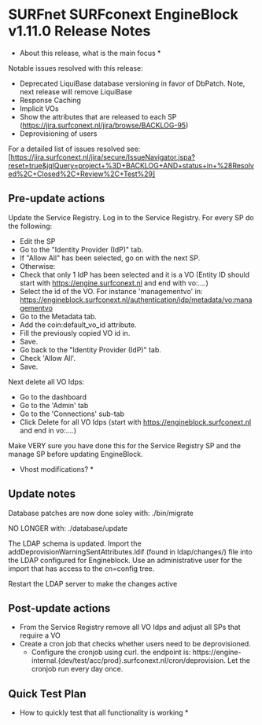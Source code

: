 # SURFnet SURFconext EngineBlock v1.11.0 Release Notes #

* About this release, what is the main focus *

Notable issues resolved with this release:
* Deprecated LiquiBase database versioning in favor of DbPatch. Note, next release will remove LiquiBase
* Response Caching
* Implicit VOs
* Show the attributes that are released to each SP (https://jira.surfconext.nl/jira/browse/BACKLOG-95)
* Deprovisioning of users

For a detailed list of issues resolved see:
[https://jira.surfconext.nl/jira/secure/IssueNavigator.jspa?reset=true&jqlQuery=project+%3D+BACKLOG+AND+status+in+%28Resolved%2C+Closed%2C+Review%2C+Test%29]

Pre-update actions
------------------

Update the Service Registry.
Log in to the Service Registry.
For every SP do the following:
* Edit the SP
* Go to the "Identity Provider (IdP)" tab.
* If "Allow All" has been selected, go on with the next SP.
* Otherwise:
* Check that only 1 IdP has been selected and it is a VO (Entity ID should start with https://engine.surfconext.nl and end with vo:....)
* Select the id of the VO. For instance 'managementvo' in: https://engineblock.surfconext.nl/authentication/idp/metadata/vo:managementvo
* Go to the Metadata tab.
* Add the coin:default_vo_id attribute.
* Fill the previously copied VO id in.
* Save.
* Go back to the "Identity Provider (IdP)" tab.
* Check 'Allow All'.
* Save.

Next delete all VO Idps:
* Go to the dashboard
* Go to the 'Admin' tab
* Go to the 'Connections' sub-tab
* Click Delete for all VO Idps (start with https://engineblock.surfconext.nl and end in vo:....)

Make VERY sure you have done this for the Service Registry SP and the manage SP before updating EngineBlock.

* Vhost modifications? *

Update notes
------------

Database patches are now done soley with:
./bin/migrate

NO LONGER with:
./database/update

The LDAP schema is updated. Import the addDeprovisionWarningSentAttributes.ldif (found in ldap/changes/) file into the LDAP configured for
Engineblock. Use an administrative user for the import that has access to the cn=config tree.

Restart the LDAP server to make the changes active

Post-update actions
-------------------

* From the Service Registry remove all VO Idps and adjust all SPs that require a VO
* Create a cron job that checks whether users need to be deprovisioned.
    - Configure the cronjob using curl. the endpoint is: https://engine-internal.{dev/test/acc/prod}.surfconext.nl/cron/deprovision. Let the cronjob run every day once.

Quick Test Plan
---------------

* How to quickly test that all functionality is working *

